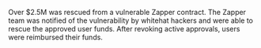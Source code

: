 Over $2.5M was rescued from a vulnerable Zapper contract. The Zapper team was notified of the vulnerability by whitehat hackers and were able to rescue the approved user funds. After revoking active approvals, users were reimbursed their funds.
